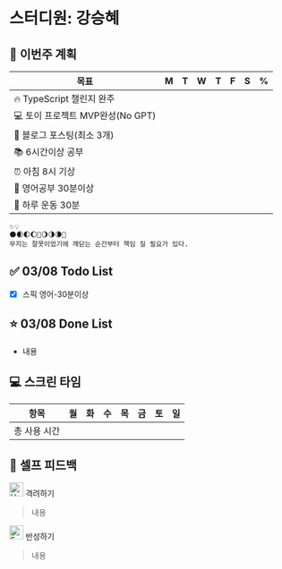 # 스터디원: 강승혜

## 🚀 이번주 계획

| 목표                            | M   | T   | W   | T   | F   | S   | %   |
| ------------------------------- | --- | --- | --- | --- | --- | --- | --- |
| 🔥 TypeScript 챌린지 완주        |   |   |    |   |   |    |    |
| 💻 토이 프로젝트 MVP완성(No GPT) |   |   |    |   |   |    |    |
| 📝 블로그 포스팅(최소 3개)       |   |   |    |   |   |    |    |
| 📚 6시간이상 공부                |   |   |    |   |   |    |    |
| ⏰ 아침 8시 기상                 |   |   |    |   |   |    |    |
| 💚 영어공부 30분이상            |   |   |    |   |   |    |    |
| 💪 하루 운동 30분                |   |   |    |   |   |    |    |

```
✨💡
🌑🌒🌓🌔🌝🌖🌗🌘🌚
무지는 잘못이었기에 깨닫는 순간부터 책임 질 필요가 있다.
```

## ✅ 03/08 Todo List
- [x] 스픽 영어-30분이상

## ⭐ 03/08 Done List 
- 내용
 
## 💻 스크린 타임 
| 항목  | 월 | 화 | 수 | 목 | 금 | 토 | 일 |
|------|----|----|----|----|----|----|----|
| 총 사용 시간 |  |  |  |  |  |  |  |

## 🎉 셀프 피드백

<img src="https://raw.githubusercontent.com/Tarikul-Islam-Anik/Animated-Fluent-Emojis/master/Emojis/Smilies/Hugging%20Face.png" alt="Hugging Face" width="25" height="25"> 격려하기</img>

> 내용

<img src="https://raw.githubusercontent.com/Tarikul-Islam-Anik/Animated-Fluent-Emojis/master/Emojis/Smilies/Face%20with%20Monocle.png" alt="Face with Monocle" width="25" height="25"> 반성하기</img>

> 내용

